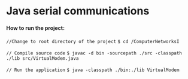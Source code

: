 # Java serial communications

#### How to run the project:

`//Change to root directory of the project`
`$ cd /ComputerNetworksI`
 
 `// Compile source code`
 `$ javac -d bin -sourcepath ./src -classpath ./lib src/VirtualModem.java`
 
 `// Run the application`
 `$ java -classpath ./bin:./lib VirtualModem`
